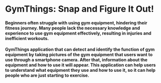 # GymThings: Snap and Figure It Out! 
#### Beginners often struggle with using gym equipment, hindering their fitness journey. Many people lack the necessary knowledge and experience to use gym equipment effectively, resulting in injuries and inefficient workouts.
#### GymThings application that can detect and identify the function of gym equipment by taking pictures of the gym equipment that users want to use through a smartphone camera. After that, information about the equipment and how to use it will appear. This application can help users to understand what equipment they use and how to use it, so it can help people who are just starting to exercise.



